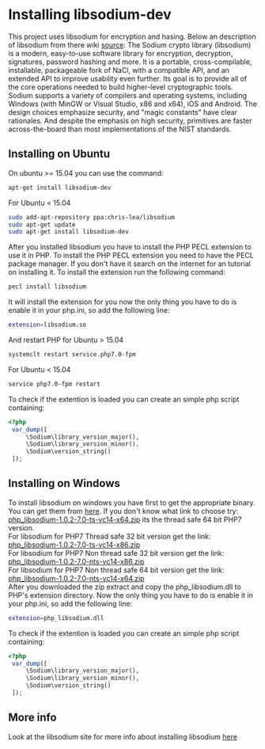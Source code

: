 # Installing libsodium-dev
This project uses libsodium for encryption and hasing. Below an description of libsodium from there wiki [source](https://paragonie.com/book/pecl-libsodium/read/00-intro.md):
The Sodium crypto library (libsodium) is a modern, easy-to-use software library for encryption, decryption, signatures, password hashing and more.
It is a portable, cross-compilable, installable, packageable fork of NaCl, with a compatible API, and an extended API to improve usability even further.
Its goal is to provide all of the core operations needed to build higher-level cryptographic tools.
Sodium supports a variety of compilers and operating systems, including Windows (with MinGW or Visual Studio, x86 and x64), iOS and Android.
The design choices emphasize security, and "magic constants" have clear rationales.
And despite the emphasis on high security, primitives are faster across-the-board than most implementations of the NIST standards.

## Installing on Ubuntu
On ubuntu >= 15.04 you can use the command:
```bash
apt-get install libsodium-dev
```
For Ubuntu < 15.04
```bash
sudo add-apt-repository ppa:chris-lea/libsodium
sudo apt-get update
sudo apt-get install libsodium-dev
```
After you installed libsodium you have to install the PHP PECL extension to use it in PHP.
To install the PHP PECL extension you need to have the PECL package manager. If you don't have it
search on the internet for an tutorial on installing it.
To install the extension run the following command:
```bash
pecl install libsodium
```
It will install the extension for you now the only thing you have to do is enable it in your php.ini, so add the following line:
```bash
extension=libsodium.so
```
And restart PHP for Ubuntu > 15.04
```bash
systemclt restart service.php7.0-fpm
```
For Ubuntu < 15.04
```bash
service php7.0-fpm restart
```
To check if the extention is loaded you can create an simple php script containing:
```PHP
<?php
 var_dump([
     \Sodium\library_version_major(),
     \Sodium\library_version_minor(),
     \Sodium\version_string()
 ]);
```

## Installing on Windows
To install libsodium on windows you have first to get the appropriate binary. You can get them from [here](http://windows.php.net/downloads/pecl/releases/libsodium/1.0.2/). 
If you don't know what link to choose try: [php_libsodium-1.0.2-7.0-ts-vc14-x64.zip](http://windows.php.net/downloads/pecl/releases/libsodium/1.0.2/php_libsodium-1.0.2-7.0-ts-vc14-x64.zip) its the thread safe 64 bit PHP7 version. <br>
For libsodium for PHP7 Thread safe 32 bit version get the link: [php_libsodium-1.0.2-7.0-ts-vc14-x86.zip](http://windows.php.net/downloads/pecl/releases/libsodium/1.0.2/php_libsodium-1.0.2-7.0-ts-vc14-x86.zip)<br>
For libsodium for PHP7 Non thread safe 32 bit version get the link: [php_libsodium-1.0.2-7.0-nts-vc14-x86.zip](http://windows.php.net/downloads/pecl/releases/libsodium/1.0.2/php_libsodium-1.0.2-7.0-nts-vc14-x86.zip)<br>
For libsodium for PHP7 Non thread safe 64 bit version get the link: [php_libsodium-1.0.2-7.0-nts-vc14-x64.zip](http://windows.php.net/downloads/pecl/releases/libsodium/1.0.2/php_libsodium-1.0.2-7.0-nts-vc14-x64.zip)<br>
After you downloaded the zip extract and copy the php_libsodium.dll to PHP's extension directory. 
Now the only thing you have to do is enable it in your php.ini, so add the following line:
```bash
extension=php_libsodium.dll
```
To check if the extention is loaded you can create an simple php script containing:
```PHP
<?php
 var_dump([
     \Sodium\library_version_major(),
     \Sodium\library_version_minor(),
     \Sodium\version_string()
 ]);
```

## More info
Look at the libsodium site for more info about installing libsodium [here](https://paragonie.com/book/pecl-libsodium/read/00-intro.md)